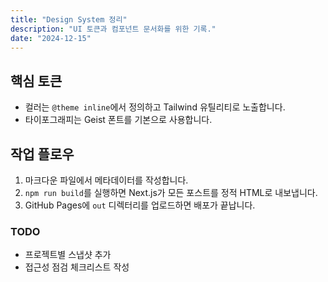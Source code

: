 ```yaml
---
title: "Design System 정리"
description: "UI 토큰과 컴포넌트 문서화를 위한 기록."
date: "2024-12-15"
---
```


## 핵심 토큰

- 컬러는 `@theme inline`에서 정의하고 Tailwind 유틸리티로 노출합니다.
- 타이포그래피는 Geist 폰트를 기본으로 사용합니다.

## 작업 플로우

1. 마크다운 파일에서 메타데이터를 작성합니다.
2. `npm run build`를 실행하면 Next.js가 모든 포스트를 정적 HTML로 내보냅니다.
3. GitHub Pages에 `out` 디렉터리를 업로드하면 배포가 끝납니다.

### TODO

- 프로젝트별 스냅샷 추가
- 접근성 점검 체크리스트 작성
